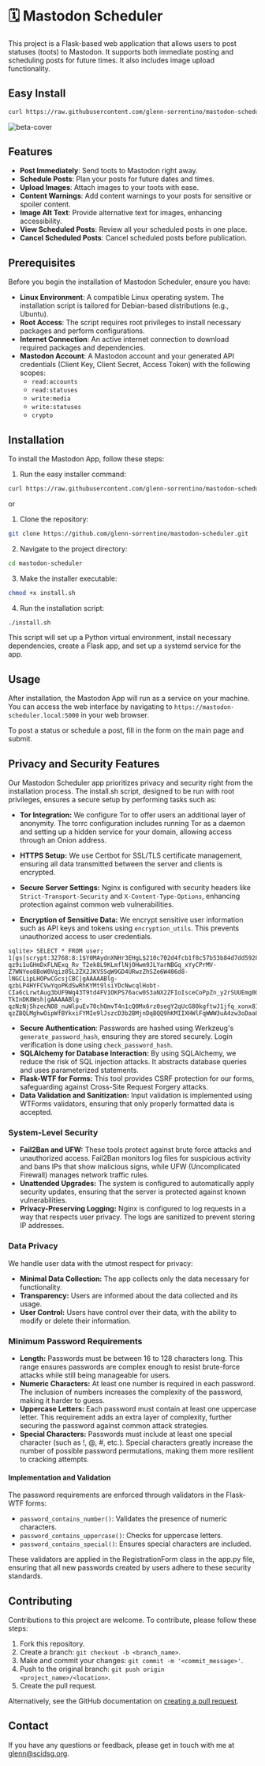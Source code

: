 # 🗓️ Mastodon Scheduler

This project is a Flask-based web application that allows users to post statuses (toots) to Mastodon. It supports both immediate posting and scheduling posts for future times. It also includes image upload functionality.

## Easy Install
```bash
curl https://raw.githubusercontent.com/glenn-sorrentino/mastodon-scheduler/hosted/install.sh | bash
```

![beta-cover](https://github.com/glenn-sorrentino/mastodon-scheduler/assets/28545431/63834369-4613-48d4-bc92-158055e8bda6)

## Features

- **Post Immediately**: Send toots to Mastodon right away.
- **Schedule Posts**: Plan your posts for future dates and times.
- **Upload Images**: Attach images to your toots with ease.
- **Content Warnings**: Add content warnings to your posts for sensitive or spoiler content.
- **Image Alt Text**: Provide alternative text for images, enhancing accessibility.
- **View Scheduled Posts**: Review all your scheduled posts in one place.
- **Cancel Scheduled Posts**: Cancel scheduled posts before publication.

## Prerequisites

Before you begin the installation of Mastodon Scheduler, ensure you have:

- **Linux Environment**: A compatible Linux operating system. The installation script is tailored for Debian-based distributions (e.g., Ubuntu).
- **Root Access**: The script requires root privileges to install necessary packages and perform configurations.
- **Internet Connection**: An active internet connection to download required packages and dependencies.
- **Mastodon Account**: A Mastodon account and your generated API credentials (Client Key, Client Secret, Access Token) with the following scopes:
  -  `read:accounts`
  -  `read:statuses`
  -  `write:media`
  -  `write:statuses`
  -  `crypto`

## Installation

To install the Mastodon App, follow these steps:

1. Run the easy installer command:
```bash
curl https://raw.githubusercontent.com/glenn-sorrentino/mastodon-scheduler/main/install.sh | bash
```
or

1. Clone the repository:
```bash
git clone https://github.com/glenn-sorrentino/mastodon-scheduler.git
```
  
2. Navigate to the project directory:
```bash
cd mastodon-scheduler
```

3. Make the installer executable:

```bash
chmod +x install.sh
```

4. Run the installation script:

```bash
./install.sh
```

This script will set up a Python virtual environment, install necessary dependencies, create a Flask app, and set up a systemd service for the app.

## Usage

After installation, the Mastodon App will run as a service on your machine. You can access the web interface by navigating to `https://mastodon-scheduler.local:5000` in your web browser.

To post a status or schedule a post, fill in the form on the main page and submit.

## Privacy and Security Features

Our Mastodon Scheduler app prioritizes privacy and security right from the installation process. The install.sh script, designed to be run with root privileges, ensures a secure setup by performing tasks such as:

- **Tor Integration:** We configure Tor to offer users an additional layer of anonymity. The torrc configuration includes running Tor as a daemon and setting up a hidden service for your domain, allowing access through an Onion address.
- **HTTPS Setup:** We use Certbot for SSL/TLS certificate management, ensuring all data transmitted between the server and clients is encrypted.
- **Secure Server Settings:** Nginx is configured with security headers like `Strict-Transport-Security` and `X-Content-Type-Options`, enhancing protection against common web vulnerabilities.

- **Encryption of Sensitive Data:** We encrypt sensitive user information such as API keys and tokens using `encryption_utils`. This prevents unauthorized access to user credentials.
```
sqlite> SELECT * FROM user;
1|gs|scrypt:32768:8:1$Y0MAydnXNHr3EHgL$210c702d4fcb1f8c57b53b84d7dd5928c39eec4200d1390379c67b6c46d47bf414a13d94b570d281a7c2001843886906bbac930926fac965b47c144d6d524054|gAAAAABlg-qz9i1uGHmDxFLNExq_Rv_T2ek8L9KLmflNjOHwm9JLYarNBGq_xYyCPrMV-Z7WNYeo8BoW0Vqiz05L2ZX2JKV5SqW9GD4URwzZhSZe6W406d8-lNGCLipLHOPwCGcsjCBC|gAAAAABlg-qzbLP4HYFCVwYqoPKdSwRhKYMt9lsiYDcNwcqlHobt-CIa6cLrwtAug3bUF9Wq43T9td4FV1OKPS76acw0S3aNX2ZFIoIsceCoPpZn_y2rSUUEmg00lVnww-TkInDK8Wsh|gAAAAABlg-qzNzNjShzecNO8_nuWlpuEv70chOmvT4n1cQ0Mx6rz0segY2qUcG80kgftwJ1jfq_xonx81MOV5fnhONvk0ELdjzMTNwtySO6MejLwRcrZqvPZ3GId0SnbvTudsNRdkIvk|gAAAAABlg-qzZBQLMghwOipWfBYkxiFYMIe9lJszcD3b2BMjnDqBQQ9hKMIIXHWlFqWWW3uA4zw3oDaa8PUOSA8d1a1eXUN9gNng9UClEdEPdN5onEYJjxQ=
```
- **Secure Authentication**: Passwords are hashed using Werkzeug's `generate_password_hash`, ensuring they are stored securely. Login verification is done using `check_password_hash`.
- **SQLAlchemy for Database Interaction:** By using SQLAlchemy, we reduce the risk of SQL injection attacks. It abstracts database queries and uses parameterized statements.
- **Flask-WTF for Forms:** This tool provides CSRF protection for our forms, safeguarding against Cross-Site Request Forgery attacks.
- **Data Validation and Sanitization:** Input validation is implemented using WTForms validators, ensuring that only properly formatted data is accepted.

### System-Level Security

- **Fail2Ban and UFW:** These tools protect against brute force attacks and unauthorized access. Fail2Ban monitors log files for suspicious activity and bans IPs that show malicious signs, while UFW (Uncomplicated Firewall) manages network traffic rules.
- **Unattended Upgrades:** The system is configured to automatically apply security updates, ensuring that the server is protected against known vulnerabilities.
- **Privacy-Preserving Logging:** Nginx is configured to log requests in a way that respects user privacy. The logs are sanitized to prevent storing IP addresses.

### Data Privacy

We handle user data with the utmost respect for privacy:

- **Minimal Data Collection:** The app collects only the data necessary for functionality.
- **Transparency:** Users are informed about the data collected and its usage.
- **User Control:** Users have control over their data, with the ability to modify or delete their information.

### Minimum Password Requirements

- **Length:** Passwords must be between 16 to 128 characters long. This range ensures passwords are complex enough to resist brute-force attacks while still being manageable for users.
- **Numeric Characters:** At least one number is required in each password. The inclusion of numbers increases the complexity of the password, making it harder to guess.
- **Uppercase Letters:** Each password must contain at least one uppercase letter. This requirement adds an extra layer of complexity, further securing the password against common attack strategies.
- **Special Characters:** Passwords must include at least one special character (such as !, @, #, etc.). Special characters greatly increase the number of possible password permutations, making them more resilient to cracking attempts.

#### Implementation and Validation

The password requirements are enforced through validators in the Flask-WTF forms:

- `password_contains_number()`: Validates the presence of numeric characters.
- `password_contains_uppercase()`: Checks for uppercase letters.
- `password_contains_special()`: Ensures special characters are included.

These validators are applied in the RegistrationForm class in the app.py file, ensuring that all new passwords created by users adhere to these security standards.

## Contributing

Contributions to this project are welcome. To contribute, please follow these steps:

1. Fork this repository.
2. Create a branch: `git checkout -b <branch_name>`.
3. Make and commit your changes: `git commit -m '<commit_message>'`.
4. Push to the original branch: `git push origin <project_name>/<location>`.
5. Create the pull request.

Alternatively, see the GitHub documentation on [creating a pull request](https://help.github.com/articles/creating-a-pull-request/).

## Contact

If you have any questions or feedback, please get in touch with me at glenn@scidsg.org.
